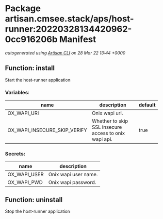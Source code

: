# Package artisan.cmsee.stack/aps/host-runner:20220328134420962-0cc916206b Manifest
*autogenerated using [Artisan CLI](https://github.com/gatblau/artisan) on 28 Mar 22 13:44 +0000*
## Function: install
Start the host-runner application
### Variables:
|name|description|default|
|---|---|---|
|OX_WAPI_URI|Onix wapi uri.||
|OX_WAPI_INSECURE_SKIP_VERIFY|Whether to skip SSL insecure access to onix wapi api.|true|
### Secrets:
|name|description|
|---|---|
|OX_WAPI_USER|Onix wapi user name.|
|OX_WAPI_PWD|Onix wapi password.|
## Function: uninstall
Stop the host-runner application
